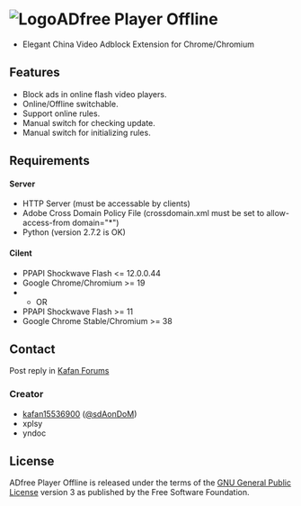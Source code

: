 # ![Logo](https://raw.githubusercontent.com/kafan15536900/ADfree-Player-Offline/Dev/icon/icon32.png)ADfree Player Offline
- Elegant China Video Adblock Extension for Chrome/Chromium

## Features

- Block ads in online flash video players.
- Online/Offline switchable.
- Support online rules.
- Manual switch for checking update.
- Manual switch for initializing rules.

## Requirements

#### Server

- HTTP Server (must be accessable by clients)
- Adobe Cross Domain Policy File (crossdomain.xml must be set to allow-access-from domain="*")
- Python (version 2.7.2 is OK)

#### Cilent

- PPAPI Shockwave Flash <= 12.0.0.44
- Google Chrome/Chromium >= 19
- - OR
- PPAPI Shockwave Flash >= 11
- Google Chrome Stable/Chromium >= 38

## Contact

Post reply in [Kafan Forums](http://bbs.kafan.cn/thread-1514537-1-1.html)

### Creator

- [kafan15536900](http://github.com/kafan15536900) ([@sdAonDoM](https://twitter.com/@sdAonDoM))
- xplsy
- yndoc

## License

ADfree Player Offline is released under the terms of the [GNU General Public License](http://www.gnu.org/licenses/) version 3 as published by the Free Software Foundation.
